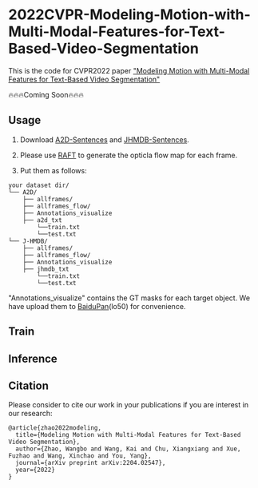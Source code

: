 # 2022CVPR-Modeling-Motion-with-Multi-Modal-Features-for-Text-Based-Video-Segmentation
This is the code for CVPR2022 paper ["Modeling Motion with Multi-Modal Features for Text-Based Video Segmentation"](https://arxiv.org/pdf/2204.02547v1.pdf)

🔥🔥🔥Coming Soon🔥🔥🔥
## Usage
1. Download [A2D-Sentences](https://kgavrilyuk.github.io/publication/actor_action/) and [JHMDB-Sentences](https://kgavrilyuk.github.io/publication/actor_action/).

2. Please use [RAFT](https://github.com/princeton-vl/RAFT) to generate the opticla flow map for each frame.

3. Put them as follows:
```
your dataset dir/
└── A2D/ 
    ├── allframes/  
    ├── allframes_flow/
    ├── Annotations_visualize
    ├── a2d_txt
        └──train.txt
        └──test.txt
└── J-HMDB/ 
    ├── allframes/  
    ├── allframes_flow/
    ├── Annotations_visualize
    ├── jhmdb_txt
        └──train.txt
        └──test.txt
```
"Annotations_visualize" contains the GT masks for each target object. We have upload them to [BaiduPan](https://pan.baidu.com/s/1pvQP75bHjYfRYZFoCVqpkQ?pwd=lo50)(lo50) for convenience.

## Train


## Inference

 
## Citation
Please consider to cite our work in your publications if you are interest in our research:
```
@article{zhao2022modeling,
  title={Modeling Motion with Multi-Modal Features for Text-Based Video Segmentation},
  author={Zhao, Wangbo and Wang, Kai and Chu, Xiangxiang and Xue, Fuzhao and Wang, Xinchao and You, Yang},
  journal={arXiv preprint arXiv:2204.02547},
  year={2022}
}
```
